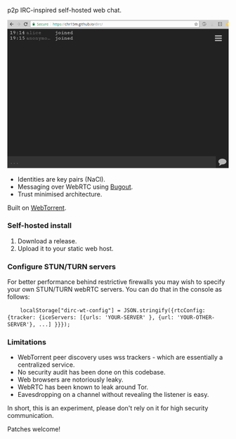p2p IRC-inspired self-hosted web chat.

![Screen cast of the web app](./screencast.gif)

 * Identities are key pairs (NaCl).
 * Messaging over WebRTC using [Bugout](https://github.com/chr15m/bugout).
 * Trust minimised architecture.

Built on [WebTorrent](https://webtorrent.io/).

### Self-hosted install

 1. Download a release.
 2. Upload it to your static web host.

### Configure STUN/TURN servers

For better performance behind restrictive firewalls you may wish to specify your own STUN/TURN webRTC servers. You can do that in the console as follows:

```
	localStorage["dirc-wt-config"] = JSON.stringify({rtcConfig: {tracker: {iceServers: [{urls: 'YOUR-SERVER' }, {url: 'YOUR-OTHER-SERVER'}, ...] }}});
```

### Limitations

 * WebTorrent peer discovery uses wss trackers - which are essentially a centralized service.
 * No security audit has been done on this codebase.
 * Web browsers are notoriously leaky.
 * WebRTC has been known to leak around Tor.
 * Eavesdropping on a channel without revealing the listener is easy.

In short, this is an experiment, please don't rely on it for high security communication.

Patches welcome!
